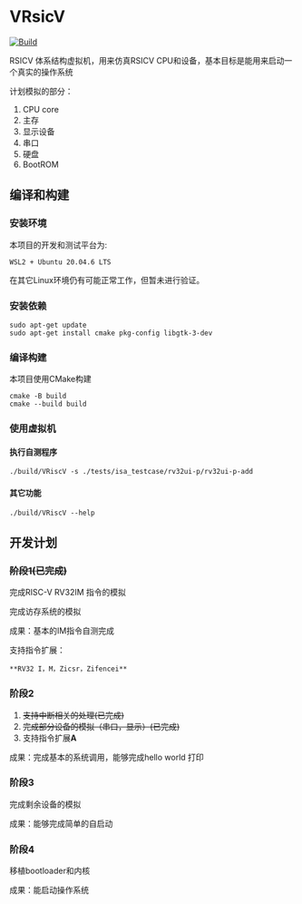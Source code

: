 # VRsicV

[![Build](https://github.com/jackkyyang/VRiscV/actions/workflows/build.yml/badge.svg)](https://github.com/jackkyyang/VRiscV/actions/workflows/build.yml)

RSICV 体系结构虚拟机，用来仿真RSICV CPU和设备，基本目标是能用来启动一个真实的操作系统

计划模拟的部分：

1. CPU core
2. 主存
3. 显示设备
4. 串口
5. 硬盘
6. BootROM

## 编译和构建

### 安装环境

本项目的开发和测试平台为:

`WSL2 + Ubuntu 20.04.6 LTS`

在其它Linux环境仍有可能正常工作，但暂未进行验证。

### 安装依赖

```
sudo apt-get update
sudo apt-get install cmake pkg-config libgtk-3-dev
```

### 编译构建

本项目使用CMake构建

```
cmake -B build
cmake --build build
```

### 使用虚拟机

#### 执行自测程序

```
./build/VRiscV -s ./tests/isa_testcase/rv32ui-p/rv32ui-p-add
```

#### 其它功能

```
./build/VRiscV --help
```

## 开发计划

### ~~阶段1(已完成)~~

完成RISC-V RV32IM 指令的模拟

完成访存系统的模拟

成果：基本的IM指令自测完成

支持指令扩展：

    **RV32 I，M，Zicsr，Zifencei**

### 阶段2

1. ~~支持中断相关的处理(已完成)~~
2. ~~完成部分设备的模拟（串口，显示）(已完成)~~
3. 支持指令扩展**A**

成果：完成基本的系统调用，能够完成hello world 打印

### 阶段3

完成剩余设备的模拟

成果：能够完成简单的自启动

### 阶段4

移植bootloader和内核

成果：能启动操作系统
